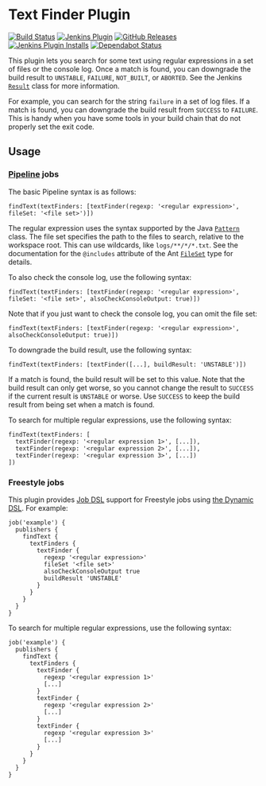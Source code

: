 # Text Finder Plugin

[![Build Status](https://ci.jenkins.io/buildStatus/icon?job=Plugins/text-finder-plugin/master)](https://ci.jenkins.io/job/Plugins/job/text-finder-plugin/job/master/)
[![Jenkins Plugin](https://img.shields.io/jenkins/plugin/v/text-finder.svg)](https://plugins.jenkins.io/text-finder/)
[![GitHub Releases](https://img.shields.io/github/release/jenkinsci/text-finder-plugin.svg?label=changelog)](https://github.com/jenkinsci/text-finder-plugin/releases)
[![Jenkins Plugin Installs](https://img.shields.io/jenkins/plugin/i/text-finder.svg?color=blue)](https://plugins.jenkins.io/text-finder/)
[![Dependabot Status](https://api.dependabot.com/badges/status?host=github&repo=jenkinsci/text-finder-plugin)](https://dependabot.com)

This plugin lets you search for some text using regular expressions in a
set of files or the console log. Once a match is found, you can
downgrade the build result to `UNSTABLE`, `FAILURE`, `NOT_BUILT`, or
`ABORTED`. See the Jenkins
[`Result`](https://javadoc.jenkins-ci.org/hudson/model/Result.html)
class for more information.

For example, you can search for the string `failure` in a set of log
files. If a match is found, you can downgrade the build result from
`SUCCESS` to `FAILURE`. This is handy when you have some tools in your
build chain that do not properly set the exit code.

## Usage

### [Pipeline](https://jenkins.io/doc/book/pipeline/) jobs

The basic Pipeline syntax is as follows:

```
findText(textFinders: [textFinder(regexp: '<regular expression>', fileSet: '<file set>')])
```

The regular expression uses the syntax supported by the Java
[`Pattern`](https://docs.oracle.com/javase/8/docs/api/java/util/regex/Pattern.html)
class. The file set specifies the path to the files to search, relative
to the workspace root. This can use wildcards, like `logs/**/*/*.txt`.
See the documentation for the `@includes` attribute of the Ant
[`FileSet`](https://ant.apache.org/manual/Types/fileset.html) type for
details.

To also check the console log, use the following syntax:

```
findText(textFinders: [textFinder(regexp: '<regular expression>', fileSet: '<file set>', alsoCheckConsoleOutput: true)])
```

Note that if you just want to check the console log, you can omit the
file set:

```
findText(textFinders: [textFinder(regexp: '<regular expression>', alsoCheckConsoleOutput: true)])
```

To downgrade the build result, use the following syntax:

```
findText(textFinders: [textFinder([...], buildResult: 'UNSTABLE')])
```

If a match is found, the build result will be set to this value. Note
that the build result can only get worse, so you cannot change the
result to `SUCCESS` if the current result is `UNSTABLE` or worse. Use
`SUCCESS` to keep the build result from being set when a match is found.

To search for multiple regular expressions, use the following syntax:

```
findText(textFinders: [
  textFinder(regexp: '<regular expression 1>', [...]),
  textFinder(regexp: '<regular expression 2>', [...]),
  textFinder(regexp: '<regular expression 3>', [...])
])
```

### Freestyle jobs

This plugin provides [Job DSL](https://plugins.jenkins.io/job-dsl/)
support for Freestyle jobs using [the Dynamic
DSL](https://github.com/jenkinsci/job-dsl-plugin/wiki/Dynamic-DSL). For
example:

```
job('example') {
  publishers {
    findText {
      textFinders {
        textFinder {
          regexp '<regular expression>'
          fileSet '<file set>'
          alsoCheckConsoleOutput true
          buildResult 'UNSTABLE'
        }
      }
    }
  }
}
```

To search for multiple regular expressions, use the following syntax:

```
job('example') {
  publishers {
    findText {
      textFinders {
        textFinder {
          regexp '<regular expression 1>'
          [...]
        }
        textFinder {
          regexp '<regular expression 2>'
          [...]
        }
        textFinder {
          regexp '<regular expression 3>'
          [...]
        }
      }
    }
  }
}
```
